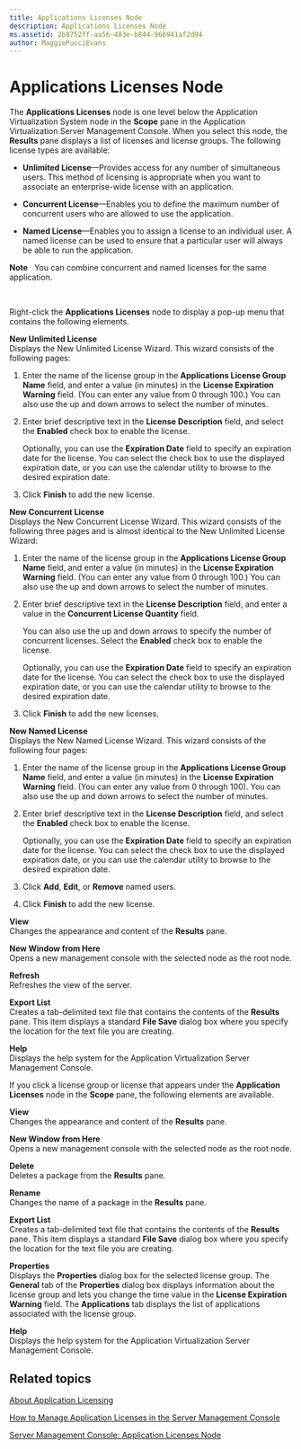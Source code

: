 ```yaml
---
title: Applications Licenses Node
description: Applications Licenses Node
ms.assetid: 2b8752ff-aa56-483e-b844-966941af2d94
author: MaggiePucciEvans
---
```


# Applications Licenses Node


The **Applications Licenses** node is one level below the Application Virtualization System node in the **Scope** pane in the Application Virtualization Server Management Console. When you select this node, the **Results** pane displays a list of licenses and license groups. The following license types are available:

-   **Unlimited License**—Provides access for any number of simultaneous users. This method of licensing is appropriate when you want to associate an enterprise-wide license with an application.

-   **Concurrent License**—Enables you to define the maximum number of concurrent users who are allowed to use the application.

-   **Named License**—Enables you to assign a license to an individual user. A named license can be used to ensure that a particular user will always be able to run the application.

**Note**  
You can combine concurrent and named licenses for the same application.

 

Right-click the **Applications Licenses** node to display a pop-up menu that contains the following elements.

<a href="" id="new-unlimited-license"></a>**New Unlimited License**  
Displays the New Unlimited License Wizard. This wizard consists of the following pages:

1.  Enter the name of the license group in the **Applications License Group Name** field, and enter a value (in minutes) in the **License Expiration Warning** field. (You can enter any value from 0 through 100.) You can also use the up and down arrows to select the number of minutes.

2.  Enter brief descriptive text in the **License Description** field, and select the **Enabled** check box to enable the license.

    Optionally, you can use the **Expiration Date** field to specify an expiration date for the license. You can select the check box to use the displayed expiration date, or you can use the calendar utility to browse to the desired expiration date.

3.  Click **Finish** to add the new license.

<a href="" id="new-concurrent-license"></a>**New Concurrent License**  
Displays the New Concurrent License Wizard. This wizard consists of the following three pages and is almost identical to the New Unlimited License Wizard:

1.  Enter the name of the license group in the **Applications License Group Name** field, and enter a value (in minutes) in the **License Expiration Warning** field. (You can enter any value from 0 through 100.) You can also use the up and down arrows to select the number of minutes.

2.  Enter brief descriptive text in the **License Description** field, and enter a value in the **Concurrent License Quantity** field.

    You can also use the up and down arrows to specify the number of concurrent licenses. Select the **Enabled** check box to enable the license.

    Optionally, you can use the **Expiration Date** field to specify an expiration date for the license. You can select the check box to use the displayed expiration date, or you can use the calendar utility to browse to the desired expiration date.

3.  Click **Finish** to add the new licenses.

<a href="" id="new-named-license"></a>**New Named License**  
Displays the New Named License Wizard. This wizard consists of the following four pages:

1.  Enter the name of the license group in the **Applications License Group Name** field, and enter a value (in minutes) in the **License Expiration Warning** field. (You can enter any value from 0 through 100). You can also use the up and down arrows to select the number of minutes.

2.  Enter brief descriptive text in the **License Description** field, and select the **Enabled** check box to enable the license.

    Optionally, you can use the **Expiration Date** field to specify an expiration date for the license. You can select the check box to use the displayed expiration date, or you can use the calendar utility to browse to the desired expiration date.

3.  Click **Add**, **Edit**, or **Remove** named users.

4.  Click **Finish** to add the new license.

<a href="" id="view"></a>**View**  
Changes the appearance and content of the **Results** pane.

<a href="" id="new-window-from-here"></a>**New Window from Here**  
Opens a new management console with the selected node as the root node.

<a href="" id="refresh"></a>**Refresh**  
Refreshes the view of the server.

<a href="" id="export-list"></a>**Export List**  
Creates a tab-delimited text file that contains the contents of the **Results** pane. This item displays a standard **File Save** dialog box where you specify the location for the text file you are creating.

<a href="" id="help"></a>**Help**  
Displays the help system for the Application Virtualization Server Management Console.

If you click a license group or license that appears under the **Application Licenses** node in the **Scope** pane, the following elements are available.

<a href="" id="view"></a>**View**  
Changes the appearance and content of the **Results** pane.

<a href="" id="new-window-from-here"></a>**New Window from Here**  
Opens a new management console with the selected node as the root node.

<a href="" id="delete"></a>**Delete**  
Deletes a package from the **Results** pane.

<a href="" id="rename"></a>**Rename**  
Changes the name of a package in the **Results** pane.

<a href="" id="export-list"></a>**Export List**  
Creates a tab-delimited text file that contains the contents of the **Results** pane. This item displays a standard **File Save** dialog box where you specify the location for the text file you are creating.

<a href="" id="properties"></a>**Properties**  
Displays the **Properties** dialog box for the selected license group. The **General** tab of the **Properties** dialog box displays information about the license group and lets you change the time value in the **License Expiration Warning** field. The **Applications** tab displays the list of applications associated with the license group.

<a href="" id="help"></a>**Help**  
Displays the help system for the Application Virtualization Server Management Console.

## Related topics


[About Application Licensing](about-application-licensing.md)

[How to Manage Application Licenses in the Server Management Console](how-to-manage-application-licenses-in-the-server-management-console.md)

[Server Management Console: Application Licenses Node](server-management-console-application-licenses-node.md)

 

 





